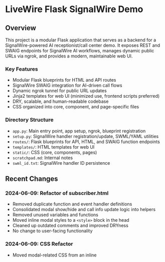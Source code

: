 # LiveWire Flask SignalWire Demo

## Overview
This project is a modular Flask application that serves as a backend for a SignalWire-powered AI receptionist/call center demo. It exposes REST and SWAIG endpoints for SignalWire AI workflows, manages dynamic public URLs via ngrok, and provides a modern, maintainable web UI.

### Key Features
- Modular Flask blueprints for HTML and API routes
- SignalWire SWAIG integration for AI-driven call flows
- Dynamic ngrok tunnel for public URL updates
- Jinja2 templates for web UI (minimized use, frontend scripts preferred)
- DRY, scalable, and human-readable codebase
- CSS organized into core, component, and page-specific files

### Directory Structure
- `app.py`: Main entry point, app setup, ngrok, blueprint registration
- `setup.py`: SignalWire handler registration/update, SWML/YAML utilities
- `routes/`: Flask blueprints for API, HTML, and SWAIG function endpoints
- `templates/`: HTML templates for web UI
- `static/`: CSS (core, components, pages)
- `scratchpad.md`: Internal notes
- `swml_id.txt`: SignalWire handler ID persistence

## Recent Changes
### 2024-06-09: Refactor of subscriber.html
- Removed duplicate function and event handler definitions
- Consolidated modal show/hide and call info update logic into helpers
- Removed unused variables and functions
- Moved inline modal styles to a `<style>` block in the head
- Cleaned up outdated comments and improved DRYness
- No change to user-facing functionality

### 2024-06-09: CSS Refactor
- Moved modal-related CSS from an inline <style> block in subscriber.html to static/css/pages/agent_dashboard.css for better separation of concerns and maintainability.

### 2024-06-09: Real-time Call Status Updates
- The call status text in the dashboard now updates in real time:
  - Shows 'Incoming call...' when a call is ringing.
  - Shows 'In call!' when a call is accepted.
  - Reverts to 'Waiting for call...' after a call ends or is hung up.
- Ensures the UI always reflects the current call state.

### 2024-06-10: Front-End Refactor
- Created a shared Jinja2 navbar include (`_navbar.html`) and replaced hardcoded navbars in all templates.
- Moved all agent dashboard JavaScript from `subscriber.html` to `static/js/agent_dashboard.js`.
- Removed redundant `setStatus` function; only `setDashboardStatus` is used.
- Cleaned up CSS: removed obsolete `.topbar` and `.topbar-actions` styles, ensured navbar and agent status styles are in `navbar.css`.
- Added `.demo-button-disabled` style to `core.css` for clarity and accessibility.
- All templates now use the shared navbar for DRYness and consistency.
- Improved maintainability and modularity of front-end code.

### 2024-06-11: Front-End Naming Consistency
- Renamed `static/css/pages/agent_dashboard.css` to `static/css/pages/subscribers.css` to match `subscribers.js` and `subscriber.html`.
- Updated all references in `subscriber.html` and elsewhere as needed for consistency.

### 2024-06-11: Front-End Cleanup and DRY Refactor
- Moved shared agent/dashboard styles (.agent-avatar, .agent-status, .status-dot, etc.) from navbar.css and subscribers.css to core.css for DRYness.
- Added documentation comments to all CSS files describing their purpose.
- Moved inline JS from signup.html to static/js/signup.js for maintainability.
- Updated signup.html to load the new JS file.
- Moved inline JS from index.html to static/js/index.js for consistency and maintainability.

### 2024-06-12: UI/UX Improvements
- Added a loading spinner/indicator to the login form that matches the current theme. Login is now handled via AJAX for better UX and error handling.
- Styled the call button on the Calls page to match the theme and added a phone icon (SVG, Bootstrap style).
- Added a reusable spinner style to core.css for consistent loading indicators.
- Added a themed spinner to the subscribers dashboard when connecting to the client (goOnlineBtn click). Spinner is shown next to the button and hidden on completion/failure.
- Added a themed spinner to the index page (SignalWire credentials form) during async submission, matching the login form's UX.

## Multi-Layer Session-Based Authentication

The app now enforces a two-step authentication flow using session-based decorators:

1. **SignalWire Credentials Required**
   - Users must provide valid SignalWire credentials on the index page before accessing `/call`, `/login`, or `/signup`.
   - Enforced by the `@require_sw_credentials` decorator (see `utils/auth_decorators.py`).

2. **Subscriber Login Required**
   - After providing credentials, users must log in as a subscriber to access `/subscriber`.
   - Enforced by the `@require_subscriber_login` decorator (see `utils/auth_decorators.py`).

Session flags (`sw_credentials_ok`, `subscriber_ok`) are set at the appropriate points in the flow. Unauthorized access attempts are redirected with a helpful flash message.

### Guest Token Flow (2024-06-12)
- The app now uses SignalWire guest tokens for call widget authentication.
- Only SignalWire credentials are required; C2C tokens are no longer used or requested.
- The guest token is generated using the SWML handler ID as the allowed address.
- The onboarding flow is now a single step: enter credentials, the app creates/updates the SWML handler, fetches the guest token, and redirects to the call page.

See `mdc:scratchpad.md` for internal notes and integration details.

## Features

- **Create Member Modal**: When a `create_member` user event is received (e.g., from the call widget), a modal with the signup form is shown, overlaying the call widget. The form POSTs to `/api/create_member`.
- **/api/create_member Endpoint**: New API endpoint that currently returns an empty 200 response. Intended for member creation logic in the future.

---
For more details, see `scratchpad.md` for internal notes and ongoing documentation.
